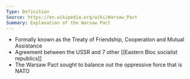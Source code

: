 ```yaml
---
Type: Definition
Source: https://en.wikipedia.org/wiki/Warsaw_Pact
Summary: Explanation of the Warsaw Pact
---
```

- Formally known as the Treaty of Friendship, Cooperation and Mutual Assistance
- Agreement between the USSR and 7 other [[Eastern Bloc socialist republics]]
- The Warsaw Pact sought to balance out the oppressive force that is NATO